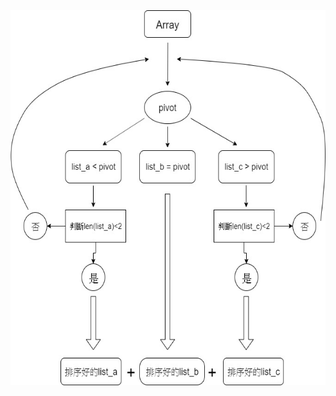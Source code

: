 <img src='https://github.com/eter0000/learningnotes/blob/master/week5/QuickSort.jpg' weight=200 height=600>
